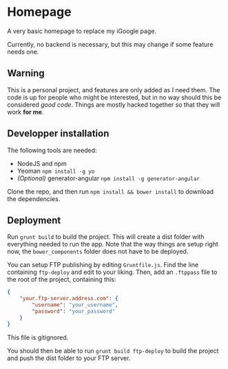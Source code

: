Homepage
========

A very basic homepage to replace my iGoogle page. 

Currently, no backend is necessary, but this may change if some feature needs one.

Warning
-------

This is a personal project, and features are only added as I need them. The code is up for people who might be interested, but in no way should this be considered *good code*. Things are mostly hacked together so that they will work **for me**.

Developper installation
-----------------------

The following tools are needed:

 - NodeJS and npm
 - Yeoman `npm install -g yo`
 - *(Optional)* generator-angular `npm install -g generator-angular`

Clone the repo, and then run `npm install && bower install` to download the dependencies.

Deployment
----------

Run `grunt build` to build the project. This will create a dist folder with everything needed to run the app. Note that the way things are setup right now, the `bower_components` folder does not have to be deployed.

You can setup FTP publishing by editing `Gruntfile.js`. Find the line containing `ftp-deploy` and edit to your liking. Then, add an `.ftppass` file to the root of the project, containing this:

```json
{
    "your.ftp-server.address.com": {
        "username": "your_username",
        "password": "your_password"
    }
}
```

This file is gitignored.

You should then be able to run `grunt build ftp-deploy` to build the project and push the dist folder to your FTP server.